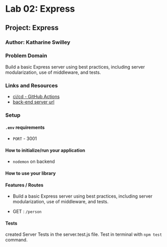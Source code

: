 # Lab 02: Express

## Project: Express

### Author: Katharine Swilley

### Problem Domain

Build a basic Express server using best practices, including server modularization, use of middleware, and tests.

### Links and Resources

- [ci/cd - GitHub Actions](https://github.com/kath-a-rine/basic-express-server/actions)
- [back-end server url](TBD)

### Setup

#### `.env` requirements

- `PORT` - 3001

#### How to initialize/run your application

- `nodemon` on backend

#### How to use your library

#### Features / Routes

- Build a basic Express server using best practices, including server modularization, use of middleware, and tests.

- GET : `/person`

#### Tests

created Server Tests in the server.test.js file. Test in terminal with `npm test` command.

<!-- #### UML

Link to an image of the UML for your application and response to events -->
